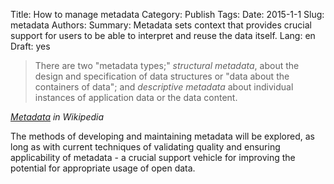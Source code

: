 Title: How to manage metadata
Category: Publish
Tags:
Date: 2015-1-1
Slug: metadata
Authors:
Summary: Metadata sets context that provides crucial support for users to be able to interpret and reuse the data itself.
Lang: en
Draft: yes


> There are two "metadata types;" *structural metadata*, about the design and specification of data structures or "data about the containers of data"; and *descriptive metadata* about individual instances of application data or the data content.

*[Metadata](http://en.wikipedia.org/wiki/Metadata) in Wikipedia*

The methods of developing and maintaining metadata will be explored, as long as with current techniques of validating quality and ensuring applicability of metadata - a crucial support vehicle for improving the potential for appropriate usage of open data.
